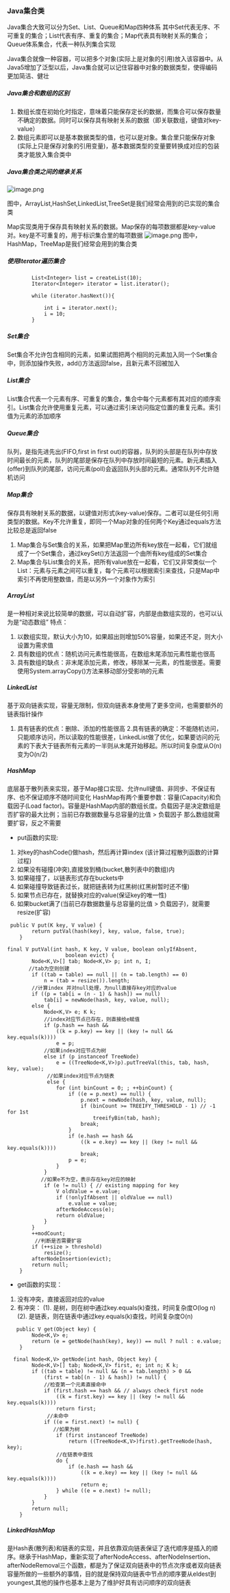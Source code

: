 ### Java集合类
Java集合大致可以分为Set、List、Queue和Map四种体系
其中Set代表无序、不可重复的集合；List代表有序、重复的集合；Map代表具有映射关系的集合；Queue体系集合，代表一种队列集合实现

Java集合就像一种容器，可以把多个对象(实际上是对象的引用)放入该容器中。从Java5增加了泛型以后，Java集合就可以记住容器中对象的数据类型，使得编码更加简洁、健壮

##### Java集合和数组的区别
1. 数组长度在初始化时指定，意味着只能保存定长的数据，而集合可以保存数量不确定的数据。同时可以保存具有映射关系的数据（即关联数组，键值对key-value）
2. 数组元素即可以是基本数据类型的值，也可以是对象。集合里只能保存对象(实际上只是保存对象的引用变量)，基本数据类型的变量要转换成对应的包装类才能放入集合类中

##### Java集合类之间的继承关系
![image.png](https://upload-images.jianshu.io/upload_images/11142016-993487761cea40b5.png?imageMogr2/auto-orient/strip%7CimageView2/2/w/1240)

图中，ArrayList,HashSet,LinkedList,TreeSet是我们经常会用到的已实现的集合类

Map实现类用于保存具有映射关系的数据。Map保存的每项数据都是key-value对。key是不可重复的，用于标识集合里的每项数据
![image.png](https://upload-images.jianshu.io/upload_images/11142016-26727622f8b956ea.png?imageMogr2/auto-orient/strip%7CimageView2/2/w/1240)
图中，HashMap，TreeMap是我们经常会用到的集合类

##### 使用Iterator遍历集合
```
        List<Integer> list = createList(10);
        Iterator<Integer> iterator = list.iterator();

        while (iterator.hasNext()){

            int i = iterator.next();
            i = 10;
        }
```

##### Set集合
Set集合不允许包含相同的元素，如果试图把两个相同的元素加入同一个Set集合中，则添加操作失败，add()方法返回false，且新元素不回被加入

##### List集合
List集合代表一个元素有序、可重复的集合，集合中每个元素都有其对应的顺序索引。List集合允许使用重复元素，可以通过索引来访问指定位置的重复元素。索引值为元素的添加顺序

##### Queue集合
队列，是指先进先出(FIFO,first in first out)的容器，队列的头部是在队列中存放时间最长的元素，队列的尾部是保存在队列中存放时间最短的元素。新元素插入(offer)到队列的尾部，访问元素(poll)会返回队列头部的元素。通常队列不允许随机访问

##### Map集合
保存具有映射关系的数据，以键值对形式(key-value)保存。二者可以是任何引用类型的数据。Key不允许重复，即同一个Map对象的任何两个Key通过equals方法比较总是返回false
   
1. Map集合与Set集合的关系，如果把Map里边所有key放在一起看，它们就组成了一个Set集合，通过keySet()方法返回一个由所有key组成的Set集合
2. Map集合与List集合的关系，把所有value放在一起看，它们又非常类似一个List：元素与元素之间可以重复，每个元素可以根据索引来查找，只是Map中索引不再使用整数值，而是以另外一个对象作为索引


##### ArrayList
是一种相对来说比较简单的数据，可以自动扩容，内部是由数组实现的，也可以认为是“动态数组”
特点：
1. 以数组实现，默认大小为10，如果超出则增加50%容量，如果还不足，则大小设置为需求值
2. 具有数组的优点：随机访问元素性能很高，在数组末尾添加元素性能也很高
3. 具有数组的缺点：非末尾添加元素，修改，移除某一元素，的性能很差。需要使用System.arrayCopy()方法来移动部分受影响的元素

##### LinkedList
基于双向链表实现，容量无限制，但双向链表本身使用了更多空间，也需要额外的链表指针操作

1. 具有链表的优点：删除、添加的性能很高
2.具有链表的确定：不能随机访问，只能顺序访问，所以读取的性能很差，LinkedList做了优化，如果要访问的元素的下表大于链表所有元素的一半则从末尾开始移起。所以时间复杂度从O(n)变为O(n/2)

##### HashMap
底层基于散列表来实现，基于Map接口实现、允许null键值、非同步、不保证有序、也不保证顺序不随时间变化
HashMap有两个重要参数：容量(Capacity)和负载因子(Load factor)。容量是HashMap内部的数组长度。负载因子是决定数组是否扩容的最大比例；当前已存数据数量与总容量的比值 > 负载因子 那么数组就需要扩容，反之不需要

 - put函数的实现:
 1. 对key的hashCode()做hash，然后再计算index (该计算过程散列函数的计算过程)
2. 如果没有碰撞(冲突),直接放到桶(bucket,散列表中的数组)内
3. 如果碰撞了，以链表形式存在buckets中
4. 如果碰撞导致链表过长，就把链表转为红黑树(红黑树暂时还不懂)
5. 如果节点已存在，就替换对应的value(保证key的唯一性)
6. 如果bucket满了(当前已存数据数量与总容量的比值 > 负载因子)，就需要resize(扩容)
```
 public V put(K key, V value) {
        return putVal(hash(key), key, value, false, true);
    }

final V putVal(int hash, K key, V value, boolean onlyIfAbsent,
                   boolean evict) {
        Node<K,V>[] tab; Node<K,V> p; int n, I;
       //tab为空则创建
        if ((tab = table) == null || (n = tab.length) == 0)
            n = (tab = resize()).length;
        //计算index 并对null处理，为null直接存key对应的value
        if ((p = tab[i = (n - 1) & hash]) == null)
            tab[i] = newNode(hash, key, value, null);
        else {
            Node<K,V> e; K k;
            //index对应节点已存在，则直接给e赋值
            if (p.hash == hash &&
                ((k = p.key) == key || (key != null && key.equals(k))))
                e = p;
            //如果index对应节点为树
            else if (p instanceof TreeNode)
                e = ((TreeNode<K,V>)p).putTreeVal(this, tab, hash, key, value);
             //如果index对应节点为链表
             else {
                for (int binCount = 0; ; ++binCount) {
                    if ((e = p.next) == null) {
                        p.next = newNode(hash, key, value, null);
                        if (binCount >= TREEIFY_THRESHOLD - 1) // -1 for 1st
                            treeifyBin(tab, hash);
                        break;
                    }
                    if (e.hash == hash &&
                        ((k = e.key) == key || (key != null && key.equals(k))))
                        break;
                    p = e;
                }
            }
           //如果e不为空，表示存在key对应的映射
            if (e != null) { // existing mapping for key
                V oldValue = e.value;
                if (!onlyIfAbsent || oldValue == null)
                    e.value = value;
                afterNodeAccess(e);
                return oldValue;
            }
        }
        ++modCount;
         //判断是否需要扩容
        if (++size > threshold)
            resize();
        afterNodeInsertion(evict);
        return null;
    }
```

- get函数的实现：
1. 没有冲突，直接返回对应的value
2. 有冲突：
       (1). 是树，则在树中通过key.equals(k)查找，时间复杂度O(log n)
       (2). 是链表，则在链表中通过key.equals(k)查找，时间复杂度O(n)
```
   public V get(Object key) {
        Node<K,V> e;
        return (e = getNode(hash(key), key)) == null ? null : e.value;
    }

  final Node<K,V> getNode(int hash, Object key) {
        Node<K,V>[] tab; Node<K,V> first, e; int n; K k;
        if ((tab = table) != null && (n = tab.length) > 0 &&
            (first = tab[(n - 1) & hash]) != null) {
            //检查第一个元素直接命中
            if (first.hash == hash && // always check first node
                ((k = first.key) == key || (key != null && key.equals(k))))
                return first;
             //未命中
            if ((e = first.next) != null) {
               //如果为树
                if (first instanceof TreeNode)
                    return ((TreeNode<K,V>)first).getTreeNode(hash, key);
                //在链表中查找
                do {
                    if (e.hash == hash &&
                        ((k = e.key) == key || (key != null && key.equals(k))))
                        return e;
                } while ((e = e.next) != null);
            }
        }
        return null;
    }
```

##### LinkedHashMap
是Hash表(散列表)和链表的实现，并且依靠双向链表保证了迭代顺序是插入的顺序。继承于HashMap，重新实现了afterNodeAccess、afterNodeInsertion、afterNodeRemoval三个函数，都是为了保证双向链表中的节点次序或者双向链表容量所做的一些额外的事情，目的就是保持双向链表中节点的顺序要从eldest到youngest,其他的操作也基本上是为了维护好具有访问顺序的双向链表